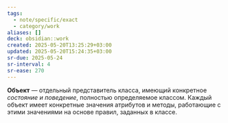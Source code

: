 ```yaml
---
tags:
  - note/specific/exact
  - category/work
aliases: []
deck: obsidian::work
created: 2025-05-20T13:25:29+03:00
updated: 2025-05-20T15:24:35+03:00
sr-due: 2025-05-24
sr-interval: 4
sr-ease: 270
---
```


**Объект**
—
отдельный представитель класса, имеющий конкретное *состояние и поведение*, полностью определяемое классом. Каждый объект имеет конкретные значения атрибутов и методы, работающие с этими значениями на основе правил, заданных в классе.
